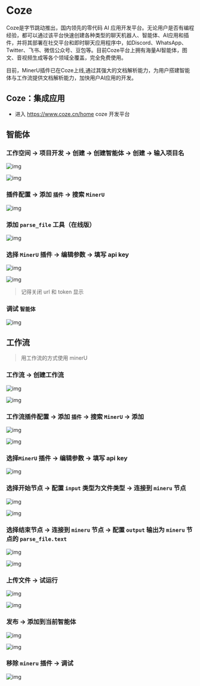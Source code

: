 # Coze

Coze是字节跳动推出，国内领先的零代码 AI 应用开发平台。无论用户是否有编程经验，都可以通过该平台快速创建各种类型的聊天机器人、智能体、AI应用和插件，并将其部署在社交平台和即时聊天应用程序中，如Discord、WhatsApp、Twitter、飞书、微信公众号、豆包等。目前Coze平台上拥有海量AI智能体，图文、音视频生成等各个领域全覆盖，完全免费使用。

目前，MinerU插件已在Coze上线,通过其强大的文档解析能力，为用户搭建智能体与工作流提供文档解析能力，加快用户AI应用的开发。

## **Coze：集成应用**

- 进入 https://www.coze.cn/home coze 开发平台

## 智能体

### 工作空间 -> 项目开发 -> 创建 -> 创建智能体 -> 创建 -> 输入项目名

![img](https://aicarrier.feishu.cn/space/api/box/stream/download/asynccode/?code=M2RlZTNkMDQyYjY5ZWNlNTkwODNhN2FlODA3NWQ3NDhfYW0zSzI0QzE1T3ZFNm1IZm5EVEZxZzR3cHV0VEFKZWlfVG9rZW46QTYwcGJIQUZCb2c5S0J4cEoyVWNlYUhxblFlXzE3NTY5Njg3MjU6MTc1Njk3MjMyNV9WNA)

![img](https://aicarrier.feishu.cn/space/api/box/stream/download/asynccode/?code=NWRlZDU4MWQyN2Y2NjUzNDE2YjJmNGZiODUwY2NjNTlfQzh2TnhEZjVJcHN3YmVXRFdlNWRCeXZwUjJTdUFLek9fVG9rZW46TU5sSmJtQWVjb3dTd0x4Z2VMWmNBRnJTbnhjXzE3NTY5Njg3MjU6MTc1Njk3MjMyNV9WNA)

### 插件配置 -> 添加 `插件` -> 搜索 `MinerU`

![img](https://aicarrier.feishu.cn/space/api/box/stream/download/asynccode/?code=ZmNiMDNhNjE1NzliMDZjMzhmOTkzYzAzYWM3MTU0MWVfbEhqWnowTlFHb3BQSUFLelR2WEkzTE1USE9rbkFWcDRfVG9rZW46THFWdmJ3TEZ6b2ZNcWx4ZlNOdGM3SjhGbldmXzE3NTY5Njg3MjU6MTc1Njk3MjMyNV9WNA)

### 添加 `parse_file` 工具（在线版）

![img](https://aicarrier.feishu.cn/space/api/box/stream/download/asynccode/?code=MmQ0ZWY3Njg5OWYxMjI5YmJmZjAzN2U1MjIxMWEzMWNfdEt4TjVZWFpIeUs4NFpVbVVjZDByZWwyclFlZWppMThfVG9rZW46VGxtN2JzcmVFbzJBSUt4eUtxR2NDRm8ybmJnXzE3NTY5Njg3MjU6MTc1Njk3MjMyNV9WNA)

### 选择 `MinerU` 插件 -> 编辑参数 -> 填写 api key

![img](https://aicarrier.feishu.cn/space/api/box/stream/download/asynccode/?code=NjE3ZjM3MWY1NzA4YmRlMjNkMWEwMmY4ZTFhMTRmZGRfQ09YMk1JWFh0RUM4akpDVHhpU1lNR2l4ZDA5VlRoTHhfVG9rZW46VXlmY2JLVGVFb2gyN2d4MnIwYWNaVzN4bnJoXzE3NTY5Njg3MjU6MTc1Njk3MjMyNV9WNA)

![img](https://aicarrier.feishu.cn/space/api/box/stream/download/asynccode/?code=OWRjY2Q1Mjg4M2RlY2JkYjY2MjFmNzg0OGVmZDhmMmZfdUpQOXl5b2pJZTRNYXFudWdqTmpCRDlmVzh2dTJtd0tfVG9rZW46TTNTMGJxQ0JQb3hxdjF4eWZSd2NESkxpbnBnXzE3NTY5Njg3MjU6MTc1Njk3MjMyNV9WNA)

> 记得关闭 url 和 token 显示

### 调试 `智能体`

![img](https://aicarrier.feishu.cn/space/api/box/stream/download/asynccode/?code=MThkZmE0MzJkM2IzYmU0ODFhYzgxNzZhYTRlZGY4YTBfWXUyakRhZDkzUFlETkxObzRHclZ3TGdjMmxIRTg3bHRfVG9rZW46VXF6M2JwNGlDb1Jaa2d4bmxKTmNkdkVjbmtnXzE3NTY5Njg3MjU6MTc1Njk3MjMyNV9WNA)

## 工作流

> 用工作流的方式使用 minerU

### 工作流 -> 创建工作流

![img](https://aicarrier.feishu.cn/space/api/box/stream/download/asynccode/?code=NTgxOGZiYjhjMzkyZWU4ZTFmYjkxNDdhZmNkNzM5NjZfUlZhZU9JR2NOaU9UaUluN1BqWUg2MjdnVXRIT1h2VE1fVG9rZW46WHFZN2Iyak9Ib1hhQ2J4M2JLdGM4WnExblJ1XzE3NTY5Njg3MjU6MTc1Njk3MjMyNV9WNA)

![img](https://aicarrier.feishu.cn/space/api/box/stream/download/asynccode/?code=OGUzMWM1MDJmN2E5MWYzZTcxMjVlZGU5NGU2ZmM4NzJfMEJiUkhKWlVnZ3JGWTNjTUZwcEYzVnpsNkNpUGNiaExfVG9rZW46WXF0YmJ0dzJWb2lDRzJ4dkhQWWNmZkRjbjJjXzE3NTY5Njg3MjU6MTc1Njk3MjMyNV9WNA)

### 工作流插件配置 -> 添加 `插件` -> 搜索 `MinerU` -> 添加

![img](https://aicarrier.feishu.cn/space/api/box/stream/download/asynccode/?code=ZWUxYzQxNzg0NjRhMGM1YmYxOTI1YmJmY2NkN2FjNDZfN1hrZFhQMGhuSHNYWm5LVzVzM3hXVGlPUU9kTUtsM2tfVG9rZW46WGxuaWJ5WU9ub2c2dTZ4aHlKVWNzNGk2bjlkXzE3NTY5Njg3MjU6MTc1Njk3MjMyNV9WNA)

![img](https://aicarrier.feishu.cn/space/api/box/stream/download/asynccode/?code=OTA1YWNhN2Q0ODE2YTJhNThjZTQ4NDY4MTQyNjRhZmVfVXVXeXpKdFFVQmNNeGRRVVlmR2czeGpGMjdSWDRmUU5fVG9rZW46R0x2NGJZTDJGbzdDSTR4YVAwNmNUc2FDbmhkXzE3NTY5Njg3MjU6MTc1Njk3MjMyNV9WNA)

###  选择`MinerU` 插件 -> 编辑参数 -> 填写 api key

![img](https://aicarrier.feishu.cn/space/api/box/stream/download/asynccode/?code=Yzk5YzA5Y2Q1ZjU1YjU4ZDE4MDNiOWExMzdhYzBiZWRfSGljcXk1WnViQ3haWDh5Vk9xc2VFT2hXVUk1dzRLZWlfVG9rZW46WWd3aGJ2TjAxbzJrN2t4SUM0VGN1MjA1bm9jXzE3NTY5Njg3MjU6MTc1Njk3MjMyNV9WNA)

### 选择开始节点 -> 配置 `input` 类型为文件类型 -> 连接到 `mineru` 节点

![img](https://aicarrier.feishu.cn/space/api/box/stream/download/asynccode/?code=NDRiNTMxZGRkZjU1NGUxMDc0MTk5MTFkYmEwODY4MDFfUFJaNnlSZzVvZEV0amh0WnhiZk45ZVQwTE5ReFQ2M3pfVG9rZW46UXlGNGJLQjNEb3BQTzB4VXBLU2NoTjdabjhkXzE3NTY5Njg3MjU6MTc1Njk3MjMyNV9WNA)

![img](https://aicarrier.feishu.cn/space/api/box/stream/download/asynccode/?code=NjBjN2VlNmFiODk4YjczOTk3YTA1NmQ2MDY1YmYwOWVfOTdoWWN5MXgycGNmVUsxekNzV0s1TkpWUk9Qa1dkOEhfVG9rZW46VkJyWWJ6amt0b2FraEh4YzQwbmNIOThQblZnXzE3NTY5Njg3MjU6MTc1Njk3MjMyNV9WNA)

### 选择结束节点 -> 连接到 `mineru` 节点 -> 配置 `output` 输出为 `mineru` 节点的 `parse_file.text`

![img](https://aicarrier.feishu.cn/space/api/box/stream/download/asynccode/?code=YjYzNGJiOTQ4NTkzMjQ2MGFkYWQ1ODFkNTc0NWYzMjFfdWdFN0VGdXV5YjB1TFFDZ1RtWjRVUm5zWHcza2Z4YmlfVG9rZW46TlFBNWJrQ29Xb3dUNmp4NTRtQ2NkNE5Obm9jXzE3NTY5Njg3MjU6MTc1Njk3MjMyNV9WNA)

![img](https://aicarrier.feishu.cn/space/api/box/stream/download/asynccode/?code=YjEwZmRkNjhkZmQzODU5N2QwNjY5MjFiMzE2ZTA1ZWFfSzl5THNIQWFtZTROZElHRnFiMTRDcHpTOGkwSDM3SnBfVG9rZW46SmwweWJQdFUwbzhXWGJ4VE0wbGNQTVpSbnVlXzE3NTY5Njg3MjU6MTc1Njk3MjMyNV9WNA)

### 上传文件 -> 试运行

![img](https://aicarrier.feishu.cn/space/api/box/stream/download/asynccode/?code=ZWUyZmQ2MWQ4ZWIzNjU1ZWU2NDNiNmYzNjk3MjBlMzNfV1ZKN3dSQmlTTEV6NW9SSDFXUlo1RlZuVmhUNkk5WnNfVG9rZW46V2hXaGJBdG8yb2NyNGh4aWdKQmMwOEd2bktoXzE3NTY5Njg3MjU6MTc1Njk3MjMyNV9WNA)

![img](https://aicarrier.feishu.cn/space/api/box/stream/download/asynccode/?code=NzQzNTYyZjQyOWE4ZmMxOTQyZWU1YTMzOTliYTc2N2ZfaU9sa1RRRXVhMG14NWY2VGtsemRHdXhFUlZ6alJJRDNfVG9rZW46UHc2b2JKVGNFb2Vmd0Z4RHVXaGNIaE5obmFoXzE3NTY5Njg3MjU6MTc1Njk3MjMyNV9WNA)

### 发布 -> 添加到当前智能体

![img](https://aicarrier.feishu.cn/space/api/box/stream/download/asynccode/?code=MzZmMWUwODFiZjNkMjM4NGZhZmE1MDgxZTNhMzIyMGRfcnJ0U29ieEUwSjZWYnFjWkh5anB6TGZpZVRqc051MWxfVG9rZW46QTFrQmJlSk9ubzhubTd4SVQ0RGN6M0dRblBoXzE3NTY5Njg3MjU6MTc1Njk3MjMyNV9WNA)

![img](https://aicarrier.feishu.cn/space/api/box/stream/download/asynccode/?code=MTFkNDRjZmNkYmM4MWQ0ZmVmNjY4NDA3ZDU4NDMwZmJfUHozc21Ka3h3QllYc3hqdGEyVDdiOEg3aHNSSndGOUdfVG9rZW46TzJGZWJZb25Nb3Q0dEV4ZjBxZ2NZcXo5bmpkXzE3NTY5Njg3MjU6MTc1Njk3MjMyNV9WNA)

### 移除 `mineru` 插件 -> 调试

![img](https://aicarrier.feishu.cn/space/api/box/stream/download/asynccode/?code=MTMzODgxOTQyOWZlMDhiMzFhNzlkMmUwZDZiZTM2ZmNfSVVFa3NWSGlaQ0FMUXJGWnFQZ0JLdHdncWNKSWNORklfVG9rZW46Q1V1WWJTVjl3b0FqeVd4SWlUSmNkMTJpbkJXXzE3NTY5Njg3MjU6MTc1Njk3MjMyNV9WNA)